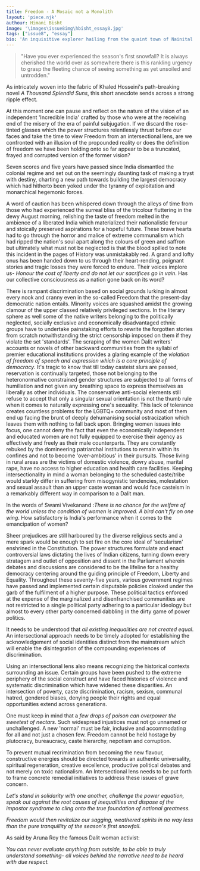 ```yaml
---
title: Freedom - A Mosaic not a Monolith
layout: 'piece.njk'
authour: Himani Bisht
image: '\images\issue8img\hbisht_essay8.jpg'
tags: ["issue8", "essay"]
bio: 'An inquisitive explorer hailing from the quaint town of Nainital and now pursuing English Honours in her third year at Gargi, Himani is a work in progress who tries to take each opportunity and challenge up her stride in this beautifully paradoxical journey of life. You can always find her ambling around the library shelves relishing the biblichor and getting her hands on as many fantasy novels, mystery fiction, and sci-fi (well the inexhaustible list goes on) as she possibly can. She has chosen "living in the moment" as the philosophy of her life and strongly believes in spreading love and compassion in the world which it needs in heavy doses now more than ever before!! For her, reading means time travel and writing means giving time the license to freeze. She likes to chill with a strong brew of mocha and her Spotify Playlist in full volume. She has gained mastery in keeping things a secret but her journal can betray her sometimes.'
---
```



>"Have you ever experienced the season's first snowfall?
>It is always cherished the world over as somewhere there is this rankling urgency to grasp the fleeting chance of seeing something as yet unsoiled and untrodden." 

As intricately woven into the fabric of Khaled Hosseini's path-breaking novel *A Thousand Splendid Suns*, this short anecdote sends across a strong ripple effect.

At this moment one can pause and reflect on the nature of the vision of an independent 'Incredible India' crafted by those who were at the receiving end of the misery of the era of painful subjugation. If we discard the rose-tinted glasses which the power structures relentlessly thrust before our faces and take the time to view Freedom from an intersectional lens, are we confronted with an illusion of the propounded reality or does the definition of freedom we have been holding onto so far appear to be a truncated, frayed and corrupted version of the former vision?

Seven scores and five years have passed since India dismantled the colonial regime and set out on the seemingly daunting task of making a tryst with destiny, charting a new path towards building the largest democracy which had hitherto been yoked under the tyranny of exploitation and monarchical hegemonic forces. 

A word of caution has been whispered down through the alleys of time from those who had experienced the surreal bliss of the tricolour fluttering in the dewy August morning, relishing the taste of freedom melted in the ambience of a liberated India which materialized their nationalistic fervour and stoically preserved aspirations for a hopeful future. These brave hearts had to go through the horror and malice of extreme communalism which had ripped the nation's soul apart along the colours of green and saffron but ultimately what must not be neglected is that the blood spilled to note this incident in the pages of History was unmistakably red. A grand and lofty onus has been handed down to us through their heart-rending, poignant stories and tragic losses they were forced to endure. Their voices implore us- *Honour the cost of liberty and do not let our sacrifices go in vain*. Has our collective consciousness as a nation gone back on its word?

There is rampant discrimination based on social grounds lurking in almost every nook and cranny even in the so-called Freedom that the present-day democratic nation entails. Minority voices are squashed amidst the growing clamour of the upper classed relatively privileged sections. In the literary sphere as well some of the native writers belonging to the politically neglected, socially exclusive and economically disadvantaged ethnic groups have to undertake painstaking efforts to rewrite the forgotten stories from scratch notwithstanding the strict censorship imposed on them if they violate the set 'standards'. The scraping of the women Dalit writers' accounts or novels of other backward communities from the syllabi of premier educational institutions provides a glaring example of the *violation of freedom of speech and expression which is a core principle of democracy*. It's tragic to know that till today casteist slurs are passed, reservation is continually targeted, those not belonging to the heteronormative constrained gender structures are subjected to all forms of humiliation and not given any breathing space to express themselves as liberally as other individuals. The conservative anti-social elements still refuse to accept that only a singular sexual orientation is not the thumb rule when it comes to naturally expressing one's sexuality. This lack of tolerance creates countless problems for the LGBTQ+ community and most of them end up facing the brunt of deeply dehumanising social ostracization which leaves them with nothing to fall back upon. Bringing women issues into focus, one cannot deny the fact that even the economically independent and educated women are not fully equipped to exercise their agency as effectively and freely as their male counterparts. They are constantly rebuked by the domineering patriarchal institutions to remain within its confines and not to become 'over-ambitious' in their pursuits. Those living in rural areas are the victims of domestic violence, dowry abuse, marital rape, have no access to higher education and health care facilities. Keeping intersectionality in mind a woman belonging to the scheduled caste/tribe would starkly differ in suffering from misogynistic tendencies, molestation and sexual assault than an upper caste woman and would face casteism in a remarkably different way in comparison to a Dalit man.

In the words of Swami Vivekanand :*There is no chance for the welfare of the world unless the condition of women is improved. A bird can't fly on one wing*. How satisfactory is India's performance when it comes to the emancipation of women?

Sheer prejudices are still harboured by the diverse religious sects and a mere spark would be enough to set fire on the core ideal of 'secularism' enshrined in the Constitution. The power structures formulate and enact controversial laws dictating the lives of Indian citizens, turning down every stratagem and outlet of opposition and dissent in the Parliament wherein debates and discussions are considered to be the lifeline for a healthy democracy centering around the guiding principle of Freedom, Liberty and Equality. Throughout these seventy-five years, various government regimes have passed and implemented certain disputable policies cloaked under the garb of the fulfilment of a higher purpose. These political tactics enforced at the expense of the marginalized and disenfranchised communities are not restricted to a single political party adhering to a particular ideology but almost to every other party concerned dabbling in the dirty game of power politics. 

It needs to be understood that *all existing inequalities are not created equal*. An intersectional approach needs to be timely adopted for establishing the acknowledgement of social identities distinct from the mainstream which will enable the disintegration of the compounding experiences of discrimination.

Using an intersectional lens also means recognizing the historical contexts surrounding an issue. Certain groups have been pushed to the extreme periphery of the social construct and have faced histories of violence and systematic discrimination which have widened these disparities. An intersection of poverty, caste discrimination, racism, sexism, communal hatred, gendered biases, denying people their rights and equal opportunities extend across generations.

One must keep in mind that a *few drops of poison can overpower the sweetest of nectars*. Such widespread injustices must not go unnamed or unchallenged. A new 'normal' must be fair, inclusive and accommodating for all and not just a chosen few. Freedom cannot be held hostage by plutocracy, bureaucracy, caste hierarchy, nepotism and corruption.

To prevent mutual recrimination from becoming the new flavour, constructive energies should be directed towards an authentic universality, spiritual regeneration, creative excellence, productive political debates and not merely on toxic nationalism. An Intersectional lens needs to be put forth to frame concrete remedial initiatives to address these issues of grave concern.

*Let's stand  in solidarity with one another, challenge the power equation, speak out against the root causes of inequalities and dispose of the impostor syndrome to cling onto the true foundation of national greatness.*

*Freedom would then revitalize our sagging, weathered spirits in no way less than the pure tranquillity of the season's first snowfall.*

As said by Aruna Roy the famous Dalit woman activist:

*You can never evaluate anything from outside, to be able to truly understand something- all voices behind the narrative need to be heard with due respect.*